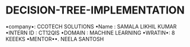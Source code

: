 # DECISION-TREE-IMPLEMENTATION

•company•: CCOTECH SOLUTIONS
•Name : SAMALA LIKHIL KUMAR
•INTERN ID : CT12QIS
•DOMAIN : MACHINE LEARNING
•WRATIN•: 8 KEEEKS
•MENTOR••. NEELA SANTOSH
